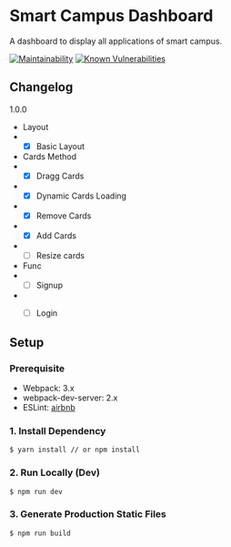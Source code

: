 # Smart Campus Dashboard
A dashboard to display all applications of smart campus.

[![Maintainability](https://api.codeclimate.com/v1/badges/604f7e6136089a943a0f/maintainability)](https://codeclimate.com/github/Sirius207/Smart-Campus-Dashboard/maintainability)
[![Known Vulnerabilities](https://snyk.io/test/github/sirius207/smart-campus-dashboard/badge.svg)](https://snyk.io/test/github/sirius207/smart-campus-dashboard)



## Changelog

1.0.0

- Layout
- - [x] Basic Layout
- Cards Method
- - [x] Dragg Cards
- - [x] Dynamic Cards Loading
- - [x] Remove Cards
- - [x] Add Cards
- - [ ] Resize cards
- Func
- - [ ] Signup
- - [ ] Login


## Setup

### Prerequisite
- Webpack: 3.x
- webpack-dev-server: 2.x
- ESLint: [airbnb](https://github.com/airbnb/javascript/tree/master/packages/eslint-config-airbnb)

### 1. Install Dependency

```
$ yarn install // or npm install
```

### 2. Run Locally (Dev)
```
$ npm run dev
```

### 3. Generate Production Static Files
```
$ npm run build
```
